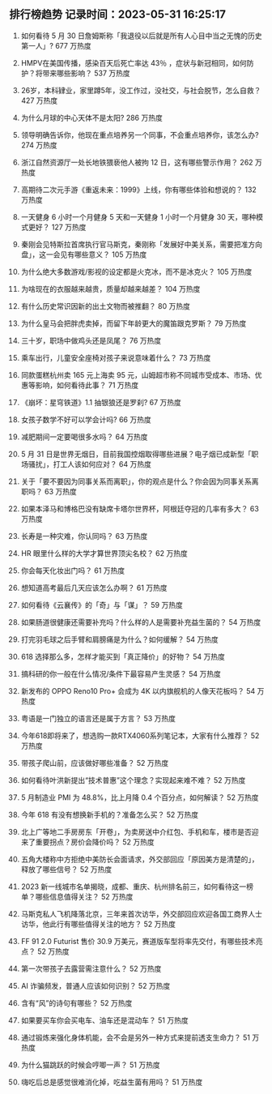 
## 排行榜趋势 记录时间：2023-05-31 16:25:17
  
  1. 如何看待 5 月 30 日詹姆斯称「我退役以后就是所有人心目中当之无愧的历史第一人」? 677 万热度
    
  2. HMPV在美国传播，感染百天后死亡率达 43％ ，症状与新冠相同，如何防护？将带来哪些影响？ 537 万热度
    
  3. 26岁，本科肄业，家里蹲5年，没工作过，没社交，与社会脱节，怎么自救？ 427 万热度
    
  4. 为什么月球的中心天体不是太阳? 286 万热度
    
  5. 领导明确告诉你，他现在重点培养另一个同事，不会重点培养你，该怎么办? 274 万热度
    
  6. 浙江自然资源厅一处长地铁猥亵他人被拘 12 日，这有哪些警示作用？ 262 万热度
    
  7. 高期待二次元手游《重返未来：1999》上线，你有哪些体验和想说的？ 132 万热度
    
  8. 一天健身 6 小时一个月健身 5 天和一天健身 1 小时一个月健身 30 天，哪种模式更好？ 127 万热度
    
  9. 秦刚会见特斯拉首席执行官马斯克，秦刚称「发展好中美关系，需要把准方向盘」，这一会见有哪些意义？ 105 万热度
    
  10. 为什么绝大多数游戏/影视的设定都是火克冰，而不是冰克火？ 105 万热度
    
  11. 为啥现在的衣服越来越贵，质量却越来越差？ 104 万热度
    
  12. 有什么历史常识因新的出土文物而被推翻？ 80 万热度
    
  13. 为什么皇马会把胖虎卖掉，而留下年龄更大的魔笛跟克罗斯？ 79 万热度
    
  14. 三十岁，职场中做鸡头还是凤尾？ 76 万热度
    
  15. 乘车出行，儿童安全座椅对孩子来说意味着什么？ 73 万热度
    
  16. 同款蛋糕杭州卖 165 元上海卖 95 元，山姆超市称不同城市受成本、市场、优惠等影响，如何看待此事？ 71 万热度
    
  17. 《崩坏：星穹铁道》1.1 抽银狼还是罗刹? 67 万热度
    
  18. 女孩子数学不好可以学会计吗? 66 万热度
    
  19. 减肥期间一定要喝很多水吗？ 64 万热度
    
  20. 5 月 31 日是世界无烟日，目前我国控烟取得哪些进展？电子烟已成新型「职场骚扰」，打工人该如何应对？ 64 万热度
    
  21. 关于「要不要因为同事关系而离职」，你的观点是什么？你会因为同事关系离职吗？ 63 万热度
    
  22. 如果本泽马和博格巴没有缺席卡塔尔世界杯，阿根廷夺冠的几率有多大？ 63 万热度
    
  23. 长寿是一种灾难，你认同吗？ 63 万热度
    
  24. HR 眼里什么样的大学才算世界顶尖名校？ 62 万热度
    
  25. 你会每天化妆出门吗？ 61 万热度
    
  26. 想知道高考最后几天应该怎么办啊？ 61 万热度
    
  27. 如何看待《云襄传》的「奇」与「谋」？ 59 万热度
    
  28. 如果肠道很健康还需要补充吗？什么样的人是需要补充益生菌的？ 54 万热度
    
  29. 打完羽毛球之后手臂和肩膀痛是为什么？如何缓解？ 54 万热度
    
  30. 618 选择那么多，怎样才能买到「真正降价」的好物？ 54 万热度
    
  31. 搞科研的你一般在什么情况/条件下最容易产生灵感？ 54 万热度
    
  32. 新发布的 OPPO Reno10 Pro+ 会成为 4K 以内旗舰机的人像天花板吗？ 54 万热度
    
  33. 粤语是一门独立的语言还是属于方言？ 53 万热度
    
  34. 今年618即将来了，想选购一款RTX4060系列笔记本，大家有什么推荐？ 52 万热度
    
  35. 带孩子爬山前，应该做好哪些准备？ 52 万热度
    
  36. 如何看待叶洪新提出“技术普惠”这个理念？实现起来难不难？ 52 万热度
    
  37. 5 月制造业 PMI 为 48.8%，比上月降 0.4 个百分点，如何解读？ 52 万热度
    
  38. 今年 618 有没有想换新手机的？准备怎么买？ 52 万热度
    
  39. 北上广等地二手房房东「开卷」，为卖房送中介红包、手机和车，楼市是否迎来了重要拐点？房价会降价吗？ 52 万热度
    
  40. 五角大楼称中方拒绝中美防长会面请求，外交部回应「原因美方是清楚的」，释放了哪些信号？ 52 万热度
    
  41. 2023 新一线城市名单揭晓，成都、重庆、杭州排名前三，如何看待这一榜单？哪些信息值得关注？ 52 万热度
    
  42. 马斯克私人飞机降落北京，三年来首次访华，外交部回应欢迎各国工商界人士访华，他此行有哪些值得关注的地方？ 52 万热度
    
  43. FF 91 2.0 Futurist 售价 30.9 万美元，赛道版车型将率先交付，有哪些技术亮点？ 52 万热度
    
  44. 第一次带孩子去露营需注意什么？ 52 万热度
    
  45. AI 诈骗频发，普通人应该如何识别？ 52 万热度
    
  46. 含有“风”的诗句有哪些？ 52 万热度
    
  47. 如果要买车你会买电车、油车还是混动车？ 51 万热度
    
  48. 通过锻炼来强化身体机能，会不会是另外一种方式来提前透支生命力？ 51 万热度
    
  49. 为什么猫跳跃的时候会哼唧一声？ 51 万热度
    
  50. 嗨吃后总是感觉很难消化掉，吃益生菌有用吗？ 51 万热度
    
